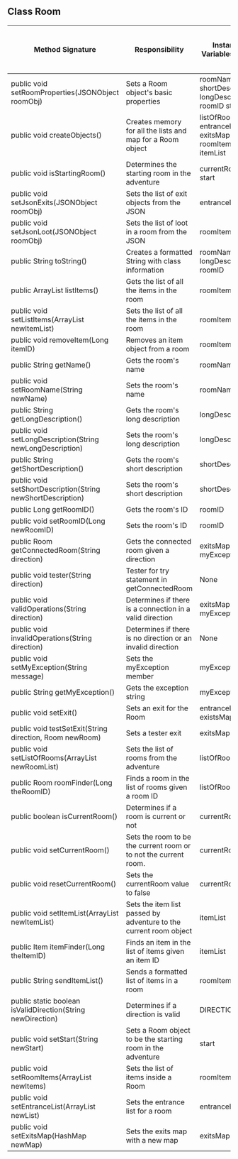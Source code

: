 ## Class Room

| Method Signature                                            | Responsibility                                                    | Instance Variables Used                                | Other Class Methods Called                               | Objects Used with Method Calls | Lines of Code |
|-------------------------------------------------------------|-------------------------------------------------------------------|--------------------------------------------------------|----------------------------------------------------------|--------------------------------|---------------|
| public void setRoomProperties(JSONObject roomObj)           | Sets a Room object's basic properties                             | roomName shortDescription longDescription roomID start | None                                                     | None                           | 5             |
| public void createObjects()                                 | Creates memory for all the lists and map for a Room object        | listOfRooms entranceList exitsMap roomItems itemList   | None                                                     | None                           | 5             |
| public void isStartingRoom()                                | Determines the starting room in the adventure                     | currentRoom start                                      | resetCurrentRoom                                         | None                           | 6             |
| public void setJsonExits(JSONObject roomObj)                | Sets the list of exit objects from the JSON                       | entranceList                                           | None                                                     | None                           | 10            |
| public void setJsonLoot(JSONObject roomObj)                 | Sets the list of loot in a room from the JSON                     | roomItems                                              | None                                                     | None                           | 7             |
| public String toString()                                    | Creates a formatted String with class information                 | roomName longDescription roomID                        | None                                                     | None                           | 1             |
| public ArrayList listItems()                                | Gets the list of all the items in the room                        | roomItems                                              | None                                                     | None                           | 1             |
| public void setListItems(ArrayList newItemList)             | Sets the list of all the items in the room                        | roomItems                                              | None                                                     | None                           | 6             |
| public void removeItem(Long itemID)                         | Removes an item object from a room                                | roomItems                                              | None                                                     | None                           | 5             |
| public String getName()                                     | Gets the room's name                                              | roomName                                               | None                                                     | None                           | 1             |
| public void setRoomName(String newName)                     | Sets the room's name                                              | roomName                                               | None                                                     | None                           | 1             |
| public String getLongDescription()                          | Gets the room's long description                                  | longDescription                                        | None                                                     | None                           | 1             |
| public void setLongDescription(String newLongDescription)   | Sets the room's long description                                  | longDescription                                        | None                                                     | None                           | 1             |
| public String getShortDescription()                         | Gets the room's short description                                 | shortDescription                                       | None                                                     | None                           | 1             |
| public void setShortDescription(String newShortDescription) | Sets the room's short description                                 | shortDescription                                       | None                                                     | None                           | 1             |
| public Long getRoomID()                                     | Gets the room's ID                                                | roomID                                                 | None                                                     | None                           | 1             |
| public void setRoomID(Long newRoomID)                       | Sets the room's ID                                                | roomID                                                 | None                                                     | None                           | 1             |
| public Room getConnectedRoom(String direction)              | Gets the connected room given a direction                         | exitsMap myException                                   | tester()                                                 | String direction               | 9             |
| public void tester(String direction)                        | Tester for try statement in getConnectedRoom                      | None                                                   | isValidDirection() validOperations() invalidOperations() | String direction               | 5             |
| public void validOperations(String direction)               | Determines if there is a connection in a valid direction          | exitsMap myException                                   | None                                                     | None                           | 5             |
| public void invalidOperations(String direction)             | Determines if there is no direction or an invalid direction       | None                                                   | None                                                     | None                           | 5             |
| public void setMyException(String message)                  | Sets the myException member                                       | myException                                            | None                                                     | None                           | 1             |
| public String getMyException()                              | Gets the exception string                                         | myException                                            | None                                                     | None                           | 1             |
| public void setExit()                                       | Sets an exit for the Room                                         | entranceList existsMap                                 | None                                                     | None                           | 5             |
| public void testSetExit(String direction, Room newRoom)     | Sets a tester exit                                                | exitsMap                                               | None                                                     | None                           | 1             |
| public void setListOfRooms(ArrayList newRoomList)           | Sets the list of rooms from the adventure                         | listOfRooms                                            | None                                                     | None                           | 1             |
| public Room roomFinder(Long theRoomID)                      | Finds a room in the list of rooms given a room ID                 | listOfRooms                                            | None                                                     | None                           | 8             |
| public boolean isCurrentRoom()                              | Determines if a room is current or not                            | currentRoom                                            | None                                                     | None                           | 1             |
| public void setCurrentRoom()                                | Sets the room to be the current room or to not the current room.  | currentRoom                                            | None                                                     | None                           | 1             |
| public void resetCurrentRoom()                              | Sets the currentRoom value to false                               | currentRoom                                            | None                                                     | None                           | 1             |
| public void setItemList(ArrayList newItemList)              | Sets the item list passed by adventure to the current room object | itemList                                               | None                                                     | None                           | 1             |
| public Item itemFinder(Long theItemID)                      | Finds an item in the list of items given an item ID               | itemList                                               | None                                                     | None                           | 7             |
| public String sendItemList()                                | Sends a formatted list of items in a room                         | roomItems                                              | None                                                     | None                           | 8             |
| public static boolean isValidDirection(String newDirection) | Determines if a direction is valid                                | DIRECTIONS                                             | None                                                     | None                           | 7             |
| public void setStart(String newStart)                       | Sets a Room object to be the starting room in the adventure       | start                                                  | None                                                     | None                           | 1             |
| public void setRoomItems(ArrayList newItems)                | Sets the list of items inside a Room                              | roomItems                                              | None                                                     | None                           | 1             |
| public void setEntranceList(ArrayList newList)              | Sets the entrance list for a room                                 | entranceList                                           | None                                                     | None                           | 1             |
| public void setExitsMap(HashMap newMap)                     | Sets the exits map with a new map                                 | exitsMap                                               | None                                                     | None                           | 1             |